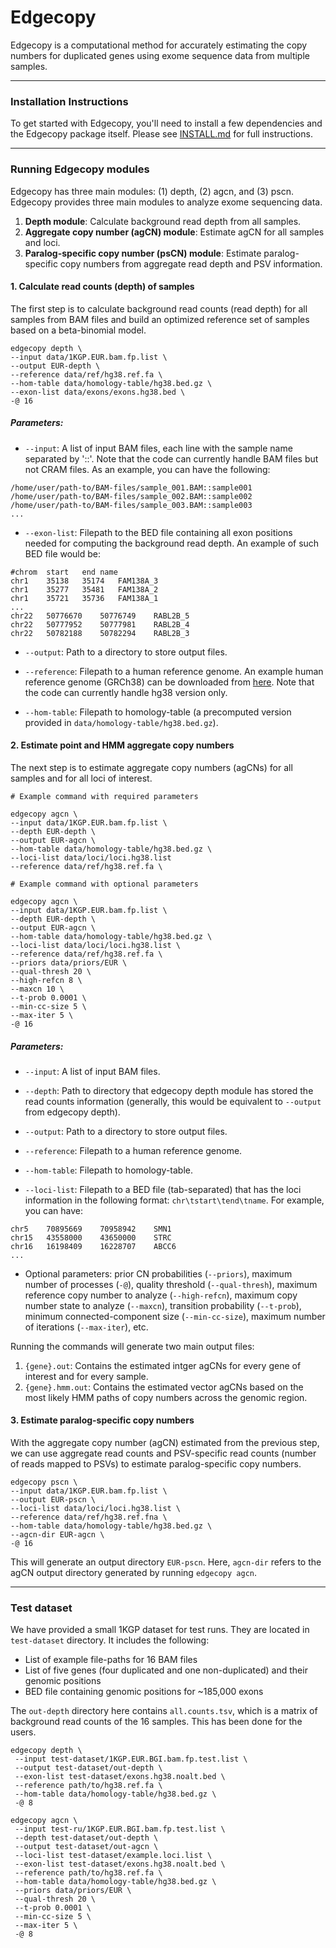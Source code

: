 # Edgecopy

Edgecopy is a computational method for accurately estimating the copy numbers for duplicated genes using exome sequence data from multiple samples. 

---
### Installation Instructions
To get started with Edgecopy, you'll need to install a few dependencies and the Edgecopy package itself. Please see [INSTALL.md](INSTALL.md) for full instructions.

<!-- #### Prerequisites:

To get started with Edgecopy, you'll need to install a few dependencies and the Edgecopy package itself.

1. **Install Parascopy**:

Edgecopy depends on [Parascopy](https://github.com/tprodanov/parascopy). To install it, run the following commands:
```
conda config --add channels bioconda
conda config --add channels conda-forge
conda install -c bioconda parascopy
```

2. **Install ExomeDepth**:

Edgecopy also relies on [ExomeDepth](https://github.com/vplagnol/ExomeDepth). Install it with:
```
conda install -c bioconda r-exomedepth
```

#### Additional Dependencies:
You'll also need these additional packages installed:
```
conda install pandas
conda install pyreadr
conda install networkx
conda install r-optparse
conda install bedtools
```

#### Install Edgecopy:
After installing the prerequisites, you can install Edgecopy itself by cloning the GitHub repository and using `pip`:

```
git clone https://github.com/byunsy/edgecopy.git
cd edgecopy
pip install -e .
``` -->

---

### Running Edgecopy modules
Edgecopy has three main modules: (1) depth, (2) agcn, and (3) pscn.
Edgecopy provides three main modules to analyze exome sequencing data.
1. **Depth module**: Calculate background read depth from all samples.
2. **Aggregate copy number (agCN) module**: Estimate agCN for all samples and loci.
3. **Paralog-specific copy number (psCN) module**: Estimate paralog-specific copy numbers from aggregate read depth and PSV information.


#### 1. Calculate read counts (depth) of samples
The first step is to calculate background read counts (read depth) for all samples from BAM files and build an optimized reference set of samples based on a beta-binomial model.
```
edgecopy depth \
--input data/1KGP.EUR.bam.fp.list \
--output EUR-depth \
--reference data/ref/hg38.ref.fa \
--hom-table data/homology-table/hg38.bed.gz \
--exon-list data/exons/exons.hg38.bed \
-@ 16 
```

##### Parameters:

* `--input`: A list of input BAM files, each line with the sample name separated by '::'. Note that the code can currently handle BAM files but not CRAM files. As an example, you can have the following:
```
/home/user/path-to/BAM-files/sample_001.BAM::sample001
/home/user/path-to/BAM-files/sample_002.BAM::sample002
/home/user/path-to/BAM-files/sample_003.BAM::sample003
...
```

* `--exon-list`: Filepath to the BED file containing all exon positions needed for computing the background read depth. An example of such BED file would be:

```
#chrom	start	end	name
chr1	35138	35174	FAM138A_3
chr1	35277	35481	FAM138A_2
chr1	35721	35736	FAM138A_1
...
chr22	50776670	50776749	RABL2B_5
chr22	50777952	50777981	RABL2B_4
chr22	50782188	50782294	RABL2B_3
```

* `--output`: Path to a directory to store output files. 

* `--reference`: Filepath to a human reference genome. An example human reference genome (GRCh38) can be downloaded from [here](https://ftp.1000genomes.ebi.ac.uk/vol1/ftp/technical/reference/GRCh38_reference_genome/). Note that the code can currently handle hg38 version only.

* `--hom-table`: Filepath to homology-table (a precomputed version provided in `data/homology-table/hg38.bed.gz`).


#### 2. Estimate point and HMM aggregate copy numbers
The next step is to estimate aggregate copy numbers (agCNs) for all samples and for all loci of interest.
```
# Example command with required parameters

edgecopy agcn \
--input data/1KGP.EUR.bam.fp.list \
--depth EUR-depth \
--output EUR-agcn \
--hom-table data/homology-table/hg38.bed.gz \
--loci-list data/loci/loci.hg38.list
--reference data/ref/hg38.ref.fa \

# Example command with optional parameters

edgecopy agcn \
--input data/1KGP.EUR.bam.fp.list \
--depth EUR-depth \
--output EUR-agcn \
--hom-table data/homology-table/hg38.bed.gz \
--loci-list data/loci/loci.hg38.list \
--reference data/ref/hg38.ref.fa \
--priors data/priors/EUR \
--qual-thresh 20 \
--high-refcn 8 \
--maxcn 10 \
--t-prob 0.0001 \
--min-cc-size 5 \
--max-iter 5 \
-@ 16
```

##### Parameters:

* `--input`: A list of input BAM files.

* `--depth`: Path to directory that edgecopy depth module has stored the read counts information (generally, this would be equivalent to `--output` from edgecopy depth). 

* `--output`: Path to a directory to store output files. 

* `--reference`: Filepath to a human reference genome. 

* `--hom-table`: Filepath to homology-table. 

* `--loci-list`: Filepath to a BED file (tab-separated) that has the loci information in the following format: `chr\tstart\tend\tname`. For example, you can have:
```
chr5    70895669    70958942    SMN1
chr15   43558000    43650000    STRC
chr16   16198409    16228707    ABCC6
...
```

* Optional parameters: prior CN probabilities (`--priors`), maximum number of processes (`-@`), quality threshold (`--qual-thresh`), maximum reference copy number to analyze (`--high-refcn`), maximum copy number state to analyze (`--maxcn`), transition probability (`--t-prob`), minimum connected-component size (`--min-cc-size`), maximum number of iterations (`--max-iter`), etc.

Running the commands will generate two main output files: 
1. `{gene}.out`: Contains the estimated intger agCNs for every gene of interest and for every sample.
2. `{gene}.hmm.out`: Contains the estimated vector agCNs based on the most likely HMM paths of copy numbers across the genomic region. 

#### 3. Estimate paralog-specific copy numbers
With the aggregate copy number (agCN) estimated from the previous step, we can use aggregate read counts and PSV-specific read counts (number of reads mapped to PSVs) to estimate paralog-specific copy numbers. 
```
edgecopy pscn \
--input data/1KGP.EUR.bam.fp.list \
--output EUR-pscn \
--loci-list data/loci/loci.hg38.list \
--reference data/ref/hg38.ref.fna \
--hom-table data/homology-table/hg38.bed.gz \
--agcn-dir EUR-agcn \
-@ 16
```
This will generate an output directory `EUR-pscn`. Here, `agcn-dir` refers to the agCN output directory generated by running `edgecopy agcn`.

---
### Test dataset

We have provided a small 1KGP dataset for test runs. They are located in `test-dataset` directory. It includes the following:
- List of example file-paths for 16 BAM files
- List of five genes (four duplicated and one non-duplicated) and their genomic positions
- BED file containing genomic positions for ~185,000 exons 

The `out-depth` directory here contains `all.counts.tsv`, which is a matrix of background read counts of the 16 samples. This has been done for the users.

```
edgecopy depth \
 --input test-dataset/1KGP.EUR.BGI.bam.fp.test.list \
 --output test-dataset/out-depth \
 --exon-list test-dataset/exons.hg38.noalt.bed \
 --reference path/to/hg38.ref.fa \
 --hom-table data/homology-table/hg38.bed.gz \
 -@ 8

edgecopy agcn \
 --input test-ru/1KGP.EUR.BGI.bam.fp.test.list \
 --depth test-dataset/out-depth \
 --output test-dataset/out-agcn \
 --loci-list test-dataset/example.loci.list \
 --exon-list test-dataset/exons.hg38.noalt.bed \
 --reference path/to/hg38.ref.fa \
 --hom-table data/homology-table/hg38.bed.gz \
 --priors data/priors/EUR \
 --qual-thresh 20 \
 --t-prob 0.0001 \
 --min-cc-size 5 \
 --max-iter 5 \
 -@ 8
```
